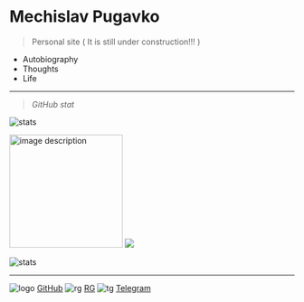 <!-- _coverpage.md -->

<!--![logo](_media/icon.svg) --> 


# Mechislav Pugavko

> Personal site ( It is still under construction!!! )


- Autobiography
- Thoughts
- Life
___
> _GitHub stat_

![stats](__media/icons/overview.svg ':size=70%') 
<html>
 <img src="image.svg" width="200" height="200" alt="image description">

<img src="_media/icons/languages.svg">
</html>


![stats](__media/icons/languages.svg ':size=70%')

___
![logo](__media/icons/Octocat.png ':size=4%') [GitHub](https://github.com/Pugavkomm)
![rg](__media/icons/rg.png ':size=4%') [RG](https://www.researchgate.net/profile/Mechislav-Pugavko)
![tg](__media/icons/Telegram.png ':size=4%') [Telegram](https://t.me/Mechislav)
<!---![vk](__media/icons/vk.svg ':size=4%') [VK](https://vk.com/mechislavp)!--->

